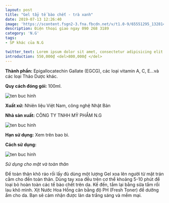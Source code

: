 ```yaml
---
layout: post
title: "Gel tẩy tế bào chết - trà xanh"
date: 2019-07-13 12:26:40
image: 'https://scontent.fsgn2-3.fna.fbcdn.net/v/t1.0-9/65551295_1328144267339675_866741459942899712_n.jpg?_nc_cat=110&_nc_oc=AQmQ9H4yvGxRlkP61lb-WbghzJEuZrbMscE_iyzHFY6GbPZCQrch7XswpJxJGPLE_CM&_nc_ht=scontent.fsgn2-3.fna&oh=a0aece1af7ea9adaeed8486eada8ef8d&oe=5DB704B3'
description: Điện thoại giao ngay 090 268 3189
category: 'N.G'
tags:
- SP khác của N.G

twitter_text: Lorem ipsum dolor sit amet, consectetur adipisicing elit.
introduction: 550,000₫ <del>800,000₫ </del>
---
```


**Thành phần:** Epigallocatechin Gallate (EGCG), các loại vitamin A, C, E...và các loại Thảo Dược khác.

**Quy cách đóng gói:** 100ml.

![ten buc hinh](https://scontent.fsgn2-3.fna.fbcdn.net/v/t1.0-9/66653629_1336662453154523_16768505806323712_n.jpg?_nc_cat=108&_nc_oc=AQmwNUokcl2xWKJDIOl3g15YjRbKpf9sRcOb4bG1GAeoQPaNBmil7KcZwgjn5YEmmVg&_nc_ht=scontent.fsgn2-3.fna&oh=301dcdd7839135010b3deaa6c028ffbe&oe=5DBB0A0D "ten buc hinh")

**Xuất xứ:** Nhiên liệu Việt Nam, công nghệ Nhật Bản

**Nhà sản xuất:** CÔNG TY TNHH MỸ PHẨM N.G 

![ten buc hinh](https://scontent.fsgn2-2.fna.fbcdn.net/v/t1.0-9/66808110_1336662319821203_4198811954724208640_n.jpg?_nc_cat=100&_nc_oc=AQnuJqYDF-O2wpWppsEMZlxWJoSoc_zFZQRoM9phBVPAfLZHLkapC3SOh0Q_OcdxiT0&_nc_ht=scontent.fsgn2-2.fna&oh=66eb6f26f99752d5f9d165bfaf3dff9b&oe=5DC4C1BA "ten buc hinh")

**Hạn sử dụng:** Xem trên bao bì.

**Cách sử dụng:**

![ten buc hinh](https://scontent.fsgn2-1.fna.fbcdn.net/v/t1.0-9/67430491_1336662293154539_6857876265521643520_n.jpg?_nc_cat=107&_nc_oc=AQm01hMQC2orXiOL_YGMBsal5HLG6p9JStIRw96e7yeJwEXWOZAgO0e4VkQvjLxA6Yc&_nc_ht=scontent.fsgn2-1.fna&oh=6dce09ef86736c9a8ac56031062234eb&oe=5DAC1124 "ten buc hinh")

*Sử dụng cho mặt và toàn thân*

Để toàn thân khô ráo rồi lấy đủ dùng một lượng Gel xoa lên người từ mặt trán cằm cho đến toàn thân. Dùng tay xoa đều trên cơ thể khoảng 5-10 phút để loại bỏ hoàn toàn các tế bào chết trên da. Kế đến, tắm lại bằng sữa tắm rồi lau khô mình. Xịt Nước Hoa Hồng cân bằng độ PH (Fresh Toner) để dưỡng ẩm cho da. Bạn sẽ cảm nhận được làn da trắng sáng và mềm mại.



